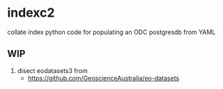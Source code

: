 # indexc2
collate index python code for populating an ODC postgresdb from YAML

## WIP

1. disect eodatasets3 from
	- https://github.com/GeoscienceAustralia/eo-datasets
